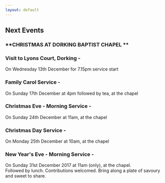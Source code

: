 ```yaml
---
layout: default
---
```


## Next Events

### **CHRISTMAS AT DORKING BAPTIST CHAPEL **

### **Visit to Lyons Court, Dorking -**
On Wednesday 13th December for 7.15pm service start

### **Family Carol Service -** 
On Sunday 17th December at 4pm followed by tea, at the chapel

### **Christmas Eve - Morning Service -**
On Sunday 24th December at 11am, at the chapel

### **Christmas Day Service -**
On Monday 25th December at 10am, at the chapel

### **New Year's Eve - Morning Service -**
On Sunday 31st December 2017 at 11am (only), at the chapel.   
Followed by lunch.
Contributions welcomed. Bring along a plate of savoury and sweet to share.
